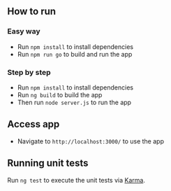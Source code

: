 
## How to run

### Easy way

- Run `npm install` to install dependencies
- Run `npm run go` to build and run the app

### Step by step

- Run `npm install` to install dependencies
- Run `ng build` to build the app
- Then run `node server.js` to run the app

## Access app

- Navigate to `http://localhost:3000/` to use the app

## Running unit tests

Run `ng test` to execute the unit tests via [Karma](https://karma-runner.github.io).
